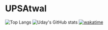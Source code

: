 # UPSAtwal
![Top Langs](https://github-readme-stats.vercel.app/api/top-langs/?username=upsatwal)
![Uday's GitHub stats](https://github-readme-stats.vercel.app/api?username=upsatwal)
[![wakatime](https://wakatime.com/badge/user/30896d01-87de-4cb2-95e2-35607321e513.svg)](https://wakatime.com/@30896d01-87de-4cb2-95e2-35607321e513)
